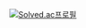 [![Solved.ac프로필](http://mazassumnida.wtf/api/v2/generate_badge?boj=li13rary)](https://solved.ac/li13rary)

